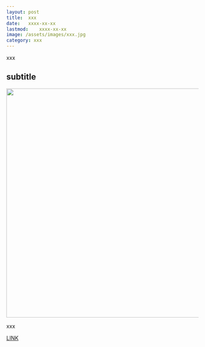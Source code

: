 ```yaml
---
layout: post
title:  xxx
date:   xxxx-xx-xx
lastmod:    xxxx-xx-xx
image: /assets/images/xxx.jpg
category: xxx
---
```


xxx

## subtitle

<img src="/assets/images/xxx.jpg" width="600" />

xxx

[LINK](https://xxx)


<br>
<br>
<br>
